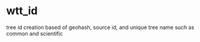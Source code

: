 # wtt_id
tree id creation based of geohash, source id, and unique tree name such as common and scientific
